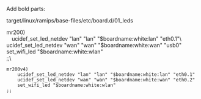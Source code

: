 Add bold parts:

target/linux/ramips/base-files/etc/board.d/01_leds

mr200)\
&emsp;ucidef_set_led_netdev "lan" "lan" "$boardname:white:lan" "eth0.1"\
        ucidef_set_led_netdev "wan" "wan" "$boardname:white:wan" "usb0"\
        set_wifi_led "$boardname:white:wlan"\
        ;;\
```
mr200v4)
	ucidef_set_led_netdev "lan" "lan" "$boardname:white:lan" "eth0.1"
	ucidef_set_led_netdev "wan" "wan" "$boardname:white:wan" "eth0.2"
	set_wifi_led "$boardname:white:wlan"
;;
```
